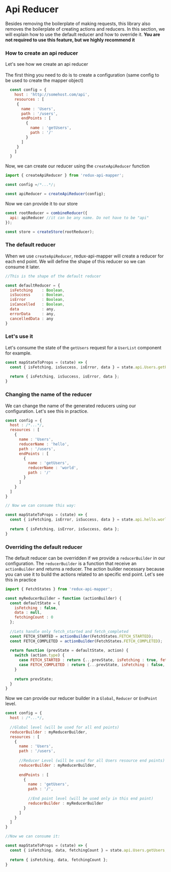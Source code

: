 # Api Reducer

Besides removing the boilerplate of making requests, this library also removes the boilerplate of creating actions and reducers. In this section, we will explain how to use the default reducer and how to override it. **You are not required to use this feature, but we highly recommend it**

### How to create an api reducer
Let's see how we create an api reducer<br>
<br>
The first thing you need to do is to create a configuration (same config to be used to create the mapper object)

```js
  const config = {
    host : 'http://somehost.com/api',
    resources : [
     {
       name : 'Users',
       path : '/users',
       endPoints : [
         {
           name : 'getUsers',
           path : '/'
         }
       ]
     } 
    ]
  } 
``` 

Now, we can create our reducer using the `createApiReducer` function

```js
import { createApiReducer } from 'redux-api-mapper';

const config =/*...*/;

const apiReducer = createApiReducer(config);
```

Now we can provide it to our store
```js
const rootReducer = combineReducer({
  api: apiReducer //it can be any name. Do not have to be "api"
});

const store = createStore(rootReducer);
```

### The default reducer
When we use `createApiReducer`, redux-api-mapper will create a reducer for each end point. We will define the shape of this reducer so we can consume it later.

```js
//This is the shape of the default reducer

const defaultReducer = {
  isFetching    : Boolean,
  isSuccess     : Boolean,
  isError       : Boolean,
  isCancelled   : Boolean,
  data          : any,
  errorData     : any,
  cancelledData : any
}

```

### Let's use it
Let's consume the state of the `getUsers` request for a `UserList` component for example.

```js
const mapStateToProps = (state) => {
  const { isFetching, isSuccess, isError, data } = state.api.Users.getUsers;
  
  return { isFetching, isSuccess, isError, data };
}
```

### Changing the name of the reducer
We can change the name of the generated reducers using our configuration. Let's see this in practice.

```js
const config = {
  host : /*...*/,
  resources : [
    {
      name : 'Users',
      reducerName : 'hello',
      path : '/users',
      endPoints : [
        {
          name : 'getUsers',
          reducerName : 'world',
          path : '/'
        }
      ]
    }
  ]
}

// Now we can consume this way:

const mapStateToProps = (state) => {
  const { isFetching, isError, isSuccess, data } = state.api.hello.world;
  
  return { isFetching, isError, isSuccess, data };
}
```

### Overriding the default reducer
The default reducer can be overridden if we provide a `reducerBuilder` in our configuration. The `reducerBuilder` is a function that receive an `actionBuilder` and returns a reducer. The action builder necessary because you can use it to build the actions related to an specific end point.
Let's see this in practice

```js
import { FetchStates } from 'redux-api-mapper';

const myReducerBuilder = function (actionBuilder) {
  const defaultState = {
    isFetching : false,
    data : null,
    fetchingCount : 0
  };
  
  //Lets handle only fetch_started and fetch_completed
  const FETCH_STARTED = actionBuilder(FetchStates.FETCH_STARTED);
  const FETCH_COMPLETED = actionBuilder(FetchStates.FETCH_COMPLETED);
  
  return function (prevState = defaultState, action) {
    switch (action.type) {
      case FETCH_STARTED : return {...prevState, isFetching : true, fetchingCount : prevState.fetchingCount + 1};
      case FETCH_COMPLETED : return {...prevState, isFetching : false, data : action.payload};
    }
    
    return prevState;
  }
}

```

Now we can provide our reducer builder in a `Global`, `Reducer` or `EndPoint` level.

```js
const config = {
  host : /*...*/,
  
  //Global level (will be used for all end points)
  reducerBuilder : myReducerBuilder,
  resources : [
    {
      name : 'Users',
      path : '/users',
      
      //Reducer Level (will be used for all Users resource end points)
      reducerBuilder : myReducerBuilder,
      
      endPoints : [
        {
          name : 'getUsers',
          path : '/',
          
          //End point level (will be used only in this end point)
          reducerBuilder : myReducerBuilder
        }
      ] 
    }
  ]
}

//Now we can consume it:

const mapStateToProps = (state) => {
  const { isFetching, data, fetchingCount } = state.api.Users.getUsers;
  
  return { isFetching, data, fetchingCount };
}
```
